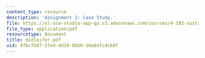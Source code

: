 ```yaml
---
content_type: resource
description: 'Assignment 2: Case Study.'
file: https://ol-ocw-studio-app-qa.s3.amazonaws.com/courses/4-183-sustainable-design-and-technology-research-workshop-spring-2004/97bcfb072fe4dd100bb010a84fc4c60f_midleifer.pdf
file_type: application/pdf
resourcetype: Document
title: midleifer.pdf
uid: 97bcfb07-2fe4-dd10-0bb0-10a84fc4c60f
---
```

